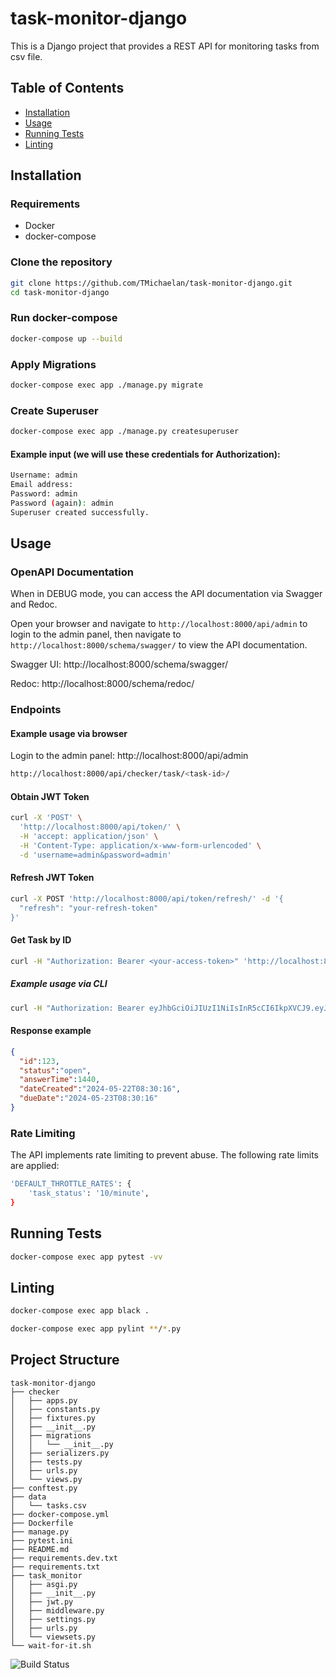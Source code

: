 # task-monitor-django

This is a Django project that provides a REST API for monitoring tasks from csv file.

## Table of Contents
- [Installation](#installation)
- [Usage](#usage)
- [Running Tests](#running-tests)
- [Linting](#linting)

## Installation

### Requirements
* Docker
* docker-compose

### Clone the repository
```sh
git clone https://github.com/TMichaelan/task-monitor-django.git
cd task-monitor-django
```

### Run docker-compose
```sh
docker-compose up --build
```

### Apply Migrations
```sh
docker-compose exec app ./manage.py migrate
```

### Create Superuser
```sh
docker-compose exec app ./manage.py createsuperuser
```

#### Example input (we will use these credentials for Authorization):
```sh
Username: admin
Email address:
Password: admin
Password (again): admin
Superuser created successfully.
```

## Usage

### OpenAPI Documentation

When in DEBUG mode, you can access the API documentation via Swagger and Redoc.

Open your browser and navigate to `http://localhost:8000/api/admin` to login to the admin panel, then navigate to `http://localhost:8000/schema/swagger/` to view the API documentation.



Swagger UI: http://localhost:8000/schema/swagger/

Redoc: http://localhost:8000/schema/redoc/

### Endpoints

#### Example usage via browser

Login to the admin panel: http://localhost:8000/api/admin

```sh
http://localhost:8000/api/checker/task/<task-id>/
```

#### Obtain JWT Token

```sh
curl -X 'POST' \
  'http://localhost:8000/api/token/' \
  -H 'accept: application/json' \
  -H 'Content-Type: application/x-www-form-urlencoded' \
  -d 'username=admin&password=admin'
```

####  Refresh JWT Token

```sh
curl -X POST 'http://localhost:8000/api/token/refresh/' -d '{
  "refresh": "your-refresh-token"
}'
```

#### Get Task by ID
```sh
curl -H "Authorization: Bearer <your-access-token>" 'http://localhost:8000/api/checker/task/<task-id>/'
```
##### Example usage via CLI
```sh
curl -H "Authorization: Bearer eyJhbGciOiJIUzI1NiIsInR5cCI6IkpXVCJ9.eyJ0b2tlbl90eXBlIjoiYWNjZXNzIiwiZXhwIjoxNzE2NzUzMzYyLCJpYXQiOjE3MTY3NDYxNjIsImp0aSI6IjEyZDRhYjkwNmYzMjRhYTM4YjFiOWZjNDc1OGVkYjJkIiwidXNlcl9pZCI6MX0.bbIn8zX4hoTWDW1v6dPwn9IhFaK2-i1cgnvr6q6CQ9k" 'http://localhost:8000/api/checker/task/123/'
```
#### Response example
```json
{
  "id":123,
  "status":"open",
  "answerTime":1440,
  "dateCreated":"2024-05-22T08:30:16",
  "dueDate":"2024-05-23T08:30:16"
}
```

### Rate Limiting
The API implements rate limiting to prevent abuse. The following rate limits are applied:

```sh
'DEFAULT_THROTTLE_RATES': {
    'task_status': '10/minute',
}
```

## Running Tests

```sh
docker-compose exec app pytest -vv
```

## Linting

```sh
docker-compose exec app black .
```
```sh
docker-compose exec app pylint **/*.py
```

## Project Structure
```
task-monitor-django
├── checker
│   ├── apps.py
│   ├── constants.py
│   ├── fixtures.py
│   ├── __init__.py
│   ├── migrations
│   │   └── __init__.py
│   ├── serializers.py
│   ├── tests.py
│   ├── urls.py
│   └── views.py
├── conftest.py
├── data
│   └── tasks.csv
├── docker-compose.yml
├── Dockerfile
├── manage.py
├── pytest.ini
├── README.md
├── requirements.dev.txt
├── requirements.txt
├── task_monitor
│   ├── asgi.py
│   ├── __init__.py
│   ├── jwt.py
│   ├── middleware.py
│   ├── settings.py
│   ├── urls.py
│   └── viewsets.py
└── wait-for-it.sh
```

![Build Status](https://github.com/TMichaelan/task-monitor-django/actions/workflows/ci.yml/badge.svg)